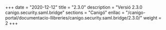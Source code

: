 +++
date        = "2020-12-12"
title       = "2.3.0"
description = "Versió 2.3.0 canigo.security.saml.bridge"
sections    = "Canigó"
enllac		= "/canigo-portal/documentacio-llibreries/canigo.security.saml.bridge/2.3.0/"
weight		= 2
+++
